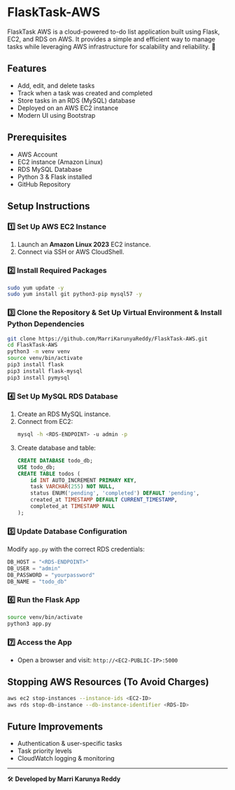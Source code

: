 # FlaskTask-AWS
FlaskTask AWS is a cloud-powered to-do list application built using Flask, EC2, and RDS on AWS. It provides a simple and efficient way to manage tasks while leveraging AWS infrastructure for scalability and reliability. 🚀

## Features
- Add, edit, and delete tasks
- Track when a task was created and completed
- Store tasks in an RDS (MySQL) database
- Deployed on an AWS EC2 instance
- Modern UI using Bootstrap

## Prerequisites
- AWS Account
- EC2 instance (Amazon Linux)
- RDS MySQL Database
- Python 3 & Flask installed
- GitHub Repository

## Setup Instructions

### 1️⃣ **Set Up AWS EC2 Instance**
1. Launch an **Amazon Linux 2023** EC2 instance.
2. Connect via SSH or AWS CloudShell.

### 2️⃣ **Install Required Packages**
```bash
sudo yum update -y
sudo yum install git python3-pip mysql57 -y
```

### 3️⃣ **Clone the Repository & Set Up Virtual Environment & Install Python Dependencies**
```bash
git clone https://github.com/MarriKarunyaReddy/FlaskTask-AWS.git
cd FlaskTask-AWS
python3 -m venv venv
source venv/bin/activate
pip3 install flask
pip3 install flask-mysql
pip3 install pymysql
```

### 4️⃣ **Set Up MySQL RDS Database**
1. Create an RDS MySQL instance.
2. Connect from EC2:
   ```bash
   mysql -h <RDS-ENDPOINT> -u admin -p
   ```
3. Create database and table:
   ```sql
   CREATE DATABASE todo_db;
   USE todo_db;
   CREATE TABLE todos (
       id INT AUTO_INCREMENT PRIMARY KEY,
       task VARCHAR(255) NOT NULL,
       status ENUM('pending', 'completed') DEFAULT 'pending',
       created_at TIMESTAMP DEFAULT CURRENT_TIMESTAMP,
       completed_at TIMESTAMP NULL
   );
   ```

### 5️⃣ **Update Database Configuration**
Modify `app.py` with the correct RDS credentials:
```python
DB_HOST = "<RDS-ENDPOINT>"
DB_USER = "admin"
DB_PASSWORD = "yourpassword"
DB_NAME = "todo_db"
```

### 6️⃣ **Run the Flask App**
```bash
source venv/bin/activate
python3 app.py
```

### 7️⃣ **Access the App**
- Open a browser and visit: `http://<EC2-PUBLIC-IP>:5000`

## Stopping AWS Resources (To Avoid Charges)
```bash
aws ec2 stop-instances --instance-ids <EC2-ID>
aws rds stop-db-instance --db-instance-identifier <RDS-ID>
```

## Future Improvements
- Authentication & user-specific tasks
- Task priority levels
- CloudWatch logging & monitoring

---
🛠 **Developed by Marri Karunya Reddy**

